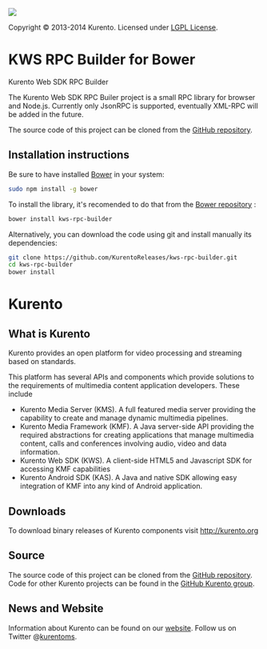 [![][KurentoImage]][website]

Copyright © 2013-2014 Kurento. Licensed under [LGPL License].

KWS RPC Builder for Bower
===============
Kurento Web SDK RPC Builder

The Kurento Web SDK RPC Builer project is a small RPC library for browser and Node.js.
Currently only JsonRPC is supported, eventually XML-RPC will be added in the future.

The source code of this project can be cloned from the [GitHub repository].

Installation instructions
-------------------------

Be sure to have installed [Bower] in your system:

```bash
sudo npm install -g bower
```

To install the library, it's recomended to do that from the [Bower repository] :

```bash
bower install kws-rpc-builder
```

Alternatively, you can download the code using git and install manually its
dependencies:

```bash
git clone https://github.com/KurentoReleases/kws-rpc-builder.git
cd kws-rpc-builder
bower install
```


Kurento
=======

What is Kurento
-----
Kurento provides an open platform for video processing and streaming
based on standards.

This platform has several APIs and components which provide solutions
to the requirements of multimedia content application developers.
These include

  * Kurento Media Server (KMS). A full featured media server providing
    the capability to create and manage dynamic multimedia pipelines.
  * Kurento Media Framework (KMF). A Java server-side API providing
    the required abstractions for creating applications that manage
    multimedia content, calls and conferences involving audio, video
    and data information.
  * Kurento Web SDK (KWS). A client-side HTML5 and Javascript SDK for
    accessing KMF capabilities
  * Kurento Android SDK (KAS). A Java and native SDK allowing easy
    integration of KMF into any kind of Android application.

Downloads
---------
To download binary releases of Kurento components visit http://kurento.org

Source
------
The source code of this project can be cloned from the [GitHub repository].
Code for other Kurento projects can be found in the [GitHub Kurento group].

News and Website
----------------
Information about Kurento can be found on our [website].
Follow us on Twitter @[kurentoms].

[Bower]: http://bower.io
[Bower repository]: https://github.com/KurentoReleases/kws-rpc-builder
[GitHub Kurento group]: https://github.com/kurento
[GitHub repository]: https://github.com/kurento/kws-rpc-builder
[KurentoImage]: https://secure.gravatar.com/avatar/21a2a12c56b2a91c8918d5779f1778bf?s=120
[kurentoms]: http://twitter.com/kurentoms
[LGPL License]: http://www.gnu.org/licenses/lgpl-2.1.html
[website]: http://kurento.org
